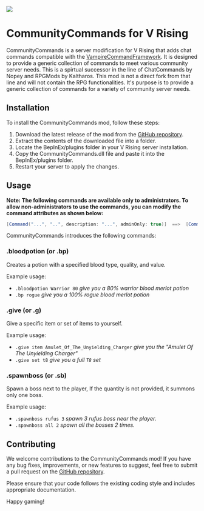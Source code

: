![](logo.png)

# CommunityCommands for V Rising

CommunityCommands is a server modification for V Rising that adds chat commands compatible with the [VampireCommandFramework](https://github.com/decaprime/VampireCommandFramework). It is designed to provide a generic collection of commands to meet various community server needs. This is a spirtual successor in the line of ChatCommands by Nopey and RPGMods by Kaltharos. This mod is not a direct fork from that line and will not contain the RPG functionalities. It's purpose is to provide a generic collection of commands for a variety of community server needs.

## Installation

To install the CommunityCommands mod, follow these steps:

1. Download the latest release of the mod from the [GitHub repository](https://github.com/decaprime/CommunityCommands).
2. Extract the contents of the downloaded file into a folder.
3. Locate the BepInEx/plugins folder in your V Rising server installation.
4. Copy the CommunityCommands.dll file and paste it into the BepInEx/plugins folder.
5. Restart your server to apply the changes.

## Usage

**Note: The following commands are available only to administrators. To allow non-administrators to use the commands, you can modify the command attributes as shown below:**

```csharp
[Command("...", "..", description: "...", adminOnly: true)]  ==>  [Command("...", "..", description: "...", adminOnly: false)]
```

CommunityCommands introduces the following commands:

### .bloodpotion (or .bp)
Creates a potion with a specified blood type, quality, and value.

Example usage: 
- `.bloodpotion Warrior 80` *give you a 80% warrior blood merlot potion*
- `.bp rogue` *give you a 100% rogue blood merlot potion*

### .give (or .g)
Give a specific item or set of items to yourself.

Example usage:
- `.give item Amulet_Of_The_Unyielding_Charger` *give you the "Amulet Of The Unyielding Charger"*
- `.give set t8` *give you a full `T8` set*

### .spawnboss (or .sb)
Spawn a boss next to the player,  If the quantity is not provided, it summons only one boss.

Example usage: 
- `.spawnboss rufus 3` *spawn 3 rufus boss near the player.*
- `.spawnboss all 2` *spawn all the bosses 2 times.*

## Contributing

We welcome contributions to the CommunityCommands mod! If you have any bug fixes, improvements, or new features to suggest, feel free to submit a pull request on the [GitHub repository](https://github.com/your-repo-link).

Please ensure that your code follows the existing coding style and includes appropriate documentation.


Happy gaming!
